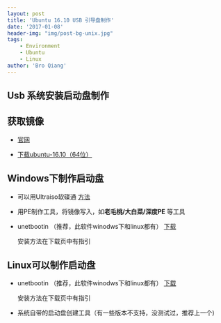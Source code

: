 ```yaml
---
layout: post
title: 'Ubuntu 16.10 USB 引导盘制作'
date: '2017-01-08'
header-img: "img/post-bg-unix.jpg"
tags:
    - Environment
    - Ubuntu
    - Linux
author: 'Bro Qiang'
---
```


## Usb 系统安装启动盘制作

## 获取镜像

- [官网](http://cn.ubuntu.com/)

- [下载ubuntu-16.10（64位）](http://releases.ubuntu.com/16.10/ubuntu-16.10-desktop-amd64.iso)

## Windows下制作启动盘

- 可以用Ultraiso软碟通  [方法](http://www.cnblogs.com/blog4matto/p/5581914.html)

- 用PE制作工具，将镜像写入，如**老毛桃/大白菜/深度PE** 等工具

- unetbootin （推荐，此软件winodws下和linux都有） [下载](http://unetbootin.github.io/)

    安装方法在下载页中有指引

## Linux可以制作启动盘

- unetbootin （推荐，此软件winodws下和linux都有） [下载](http://unetbootin.github.io/)

    安装方法在下载页中有指引

- 系统自带的启动盘创建工具（有一些版本不支持，没测试过，推荐上一个)
